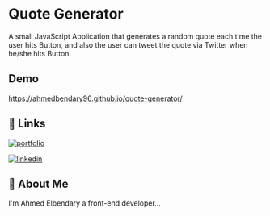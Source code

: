 
# Quote Generator

A small JavaScript Application that generates a random quote each time the user hits <New Quote> Button, and also the user can tweet the quote via Twitter when he/she hits <Tweet> Button.


## Demo

https://ahmedbendary96.github.io/quote-generator/


## 🔗 Links
[![portfolio](https://img.shields.io/badge/my_portfolio-000?style=for-the-badge&logo=ko-fi&logoColor=white)](https://github.com/ahmedbendary96)

[![linkedin](https://img.shields.io/badge/linkedin-0A66C2?style=for-the-badge&logo=linkedin&logoColor=white)](https://www.linkedin.com/in/ahmed-elbendary-895639233/)


## 🚀 About Me
I'm Ahmed Elbendary a front-end developer...

